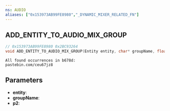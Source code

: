 ```yaml
---
ns: AUDIO
aliases: ["0x153973AB99FE8980","_DYNAMIC_MIXER_RELATED_FN"]
---
```

## ADD_ENTITY_TO_AUDIO_MIX_GROUP

```c
// 0x153973AB99FE8980 0x2BC93264
void ADD_ENTITY_TO_AUDIO_MIX_GROUP(Entity entity, char* groupName, float p2);
```

```
All found occurrences in b678d:
pastebin.com/ceu67jz8
```

## Parameters
* **entity**: 
* **groupName**: 
* **p2**: 

